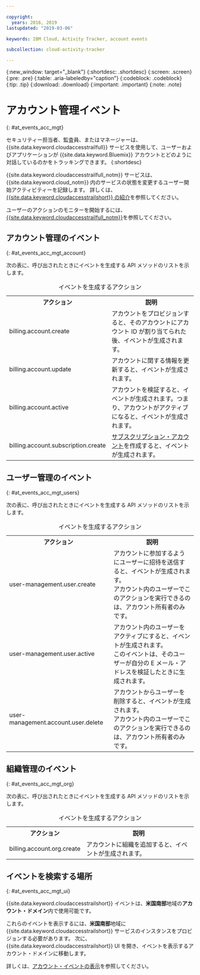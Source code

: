 ```yaml
---

copyright:
  years: 2016, 2019
lastupdated: "2019-03-06"

keywords: IBM Cloud, Activity Tracker, account events

subcollection: cloud-activity-tracker

---
```


{:new_window: target="_blank"}
{:shortdesc: .shortdesc}
{:screen: .screen}
{:pre: .pre}
{:table: .aria-labeledby="caption"}
{:codeblock: .codeblock}
{:tip: .tip}
{:download: .download}
{:important: .important}
{:note: .note}

# アカウント管理イベント  
{: #at_events_acc_mgt}

セキュリティー担当者、監査員、またはマネージャーは、{{site.data.keyword.cloudaccesstrailfull}} サービスを使用して、ユーザーおよびアプリケーションが {{site.data.keyword.Bluemix}} アカウントとどのように対話しているのかをトラッキングできます。 
{:shortdesc}

{{site.data.keyword.cloudaccesstrailfull_notm}} サービスは、{{site.data.keyword.cloud_notm}} 内のサービスの状態を変更するユーザー開始アクティビティーを記録します。 詳しくは、[{{site.data.keyword.cloudaccesstrailshort}} の紹介](/docs/services/cloud-activity-tracker?topic=cloud-activity-tracker-activity_tracker_ov#activity_tracker_ov)を参照してください。

ユーザーのアクションのモニターを開始するには、[{{site.data.keyword.cloudaccesstrailfull_notm}}](/docs/services/cloud-activity-tracker?topic=cloud-activity-tracker-getting-started-with-cla#getting-started-with-cla)を参照してください。 



## アカウント管理のイベント
{: #at_events_acc_mgt_account}

次の表に、呼び出されたときにイベントを生成する API メソッドのリストを示します。

<table>
  <caption>イベントを生成するアクション</caption>
  <tr>
    <th>アクション</th>
	  <th>説明</th>
  </tr>
  <tr>
    <td>billing.account.create</td>
	  <td>アカウントをプロビジョンすると、そのアカウントにアカウント ID が割り当てられた後、イベントが生成されます。</td>
  </tr>
  <tr>
    <td>billing.account.update</td>
	  <td>アカウントに関する情報を更新すると、イベントが生成されます。</td>
  </tr>
  <tr>
    <td>billing.account.active</td>
	  <td>アカウントを検証すると、イベントが生成されます。つまり、アカウントがアクティブになると、イベントが生成されます。</td>
  </tr>
  <tr>
    <td>billing.account.subscription.create</td>
	  <td><a href="/docs/account?topic=account-accounts#subscription-account">サブスクリプション・アカウント</a>を作成すると、イベントが生成されます。</td>
  </tr>
</table>



## ユーザー管理のイベント
{: #at_events_acc_mgt_users}

次の表に、呼び出されたときにイベントを生成する API メソッドのリストを示します。

<table>
  <caption>イベントを生成するアクション</caption>
  <tr>
    <th>アクション</th>
	  <th>説明</th>
  </tr>
  <tr>
    <td>user-management.user.create</td>
	  <td>アカウントに参加するようにユーザーに招待を送信すると、イベントが生成されます。 </br>アカウント内のユーザーでこのアクションを実行できるのは、アカウント所有者のみです。</td>
  </tr>
  <tr>
    <td>user-management.user.active</td>
	  <td>アカウント内のユーザーをアクティブにすると、イベントが生成されます。 </br>このイベントは、そのユーザーが自分の E メール・アドレスを検証したときに生成されます。</td>
  </tr>
  <tr>
    <td>user-management.account.user.delete</td>
	  <td>アカウントからユーザーを削除すると、イベントが生成されます。 </br>アカウント内のユーザーでこのアクションを実行できるのは、アカウント所有者のみです。</td>
  </tr>
</table>

## 組織管理のイベント
{: #at_events_acc_mgt_org}

次の表に、呼び出されたときにイベントを生成する API メソッドのリストを示します。

<table>
  <caption>イベントを生成するアクション</caption>
  <tr>
    <th>アクション</th>
	  <th>説明</th>
  </tr>
  <tr>
    <td>billing.account.org.create</td>
	  <td>アカウントに組織を追加すると、イベントが生成されます。</td>
  </tr>
</table>

## イベントを検索する場所
{: #at_events_acc_mgt_ui}

{{site.data.keyword.cloudaccesstrailshort}} イベントは、**米国南部**地域の**アカウント・ドメイン**内で使用可能です。 

これらのイベントを表示するには、**米国南部**地域に {{site.data.keyword.cloudaccesstrailshort}} サービスのインスタンスをプロビジョンする必要があります。 次に、{{site.data.keyword.cloudaccesstrailshort}} UI を開き、イベントを表示するアカウント・ドメインに移動します。  

詳しくは、[アカウント・イベントの表示](/docs/services/cloud-activity-tracker/how-to/manage-events-ui?topic=cloud-activity-tracker-view_acc_events#view_acc_events_account_events)を参照してください。








